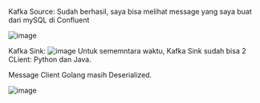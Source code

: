 Kafka Source:
Sudah berhasil, saya bisa melihat message yang saya buat dari mySQL di Confluent

![image](https://github.com/user-attachments/assets/b79492c9-5005-469d-a0fd-3b870fa5d06d)

Kafka Sink:
![image](https://github.com/user-attachments/assets/178fa67e-5038-4d99-985b-e8448e84fedd)
Untuk sememntara waktu, Kafka Sink sudah bisa 2 CLient: Python dan Java.

Message Client Golang masih Deserialized. 


![image](https://github.com/user-attachments/assets/91b52ffd-e4c7-48cc-a56f-22fd9baa3e14)
